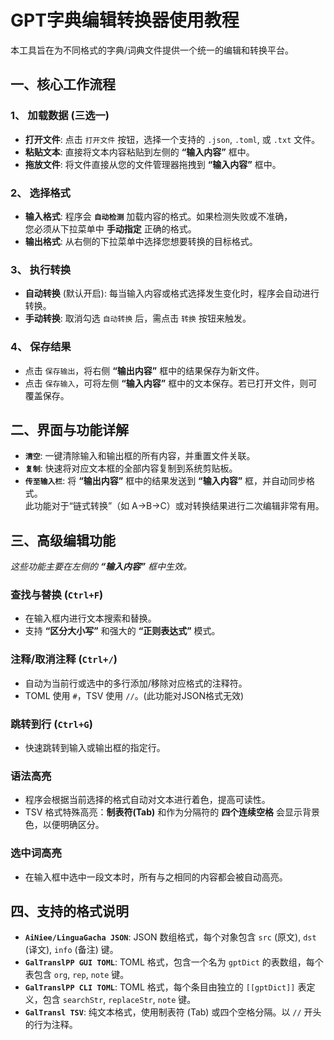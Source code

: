 # GPT字典编辑转换器使用教程

本工具旨在为不同格式的字典/词典文件提供一个统一的编辑和转换平台。

## 一、核心工作流程

### 1、 **加载数据** (三选一)

- **打开文件**: 点击 `打开文件` 按钮，选择一个支持的 `.json`, `.toml`, 或 `.txt` 文件。
- **粘贴文本**: 直接将文本内容粘贴到左侧的 **“输入内容”** 框中。
- **拖放文件**: 将文件直接从您的文件管理器拖拽到 **“输入内容”** 框中。

### 2、  **选择格式**

- **输入格式**: 程序会 **`自动检测`** 加载内容的格式。如果检测失败或不准确，  
您必须从下拉菜单中 **手动指定** 正确的格式。
- **输出格式**: 从右侧的下拉菜单中选择您想要转换的目标格式。

### 3、  **执行转换**

- **自动转换** (默认开启): 每当输入内容或格式选择发生变化时，程序会自动进行转换。
- **手动转换**: 取消勾选 `自动转换` 后，需点击 `转换` 按钮来触发。

### 4、  **保存结果**

- 点击 `保存输出`，将右侧 **“输出内容”** 框中的结果保存为新文件。
- 点击 `保存输入`，可将左侧 **“输入内容”** 框中的文本保存。若已打开文件，则可覆盖保存。

## 二、界面与功能详解

- **`清空`**: 一键清除输入和输出框的所有内容，并重置文件关联。
- **`复制`**: 快速将对应文本框的全部内容复制到系统剪贴板。
- **`传至输入栏`**: 将 **“输出内容”** 框中的结果发送到 **“输入内容”** 框，并自动同步格式。  
此功能对于“链式转换”（如 A->B->C）或对转换结果进行二次编辑非常有用。

## 三、高级编辑功能

*这些功能主要在左侧的 **“输入内容”** 框中生效。*

### **查找与替换 (`Ctrl+F`)**  

- 在输入框内进行文本搜索和替换。
- 支持 **“区分大小写”** 和强大的 **“正则表达式”** 模式。

### **注释/取消注释 (`Ctrl+/`)**

- 自动为当前行或选中的多行添加/移除对应格式的注释符。
- TOML 使用 `#`，TSV 使用 `//`。(此功能对JSON格式无效)

### **跳转到行 (`Ctrl+G`)**

- 快速跳转到输入或输出框的指定行。

### **语法高亮**

- 程序会根据当前选择的格式自动对文本进行着色，提高可读性。
- TSV 格式特殊高亮：**制表符(Tab)** 和作为分隔符的 **四个连续空格** 会显示背景色，以便明确区分。

### **选中词高亮**

- 在输入框中选中一段文本时，所有与之相同的内容都会被自动高亮。

## 四、支持的格式说明

- **`AiNiee/LinguaGacha JSON`**: JSON 数组格式，每个对象包含 `src` (原文), `dst` (译文), `info` (备注) 键。
- **`GalTranslPP GUI TOML`**: TOML 格式，包含一个名为 `gptDict` 的表数组，每个表包含 `org`, `rep`, `note` 键。
- **`GalTranslPP CLI TOML`**: TOML 格式，每个条目由独立的 `[[gptDict]]` 表定义，包含 `searchStr`, `replaceStr`, `note` 键。
- **`GalTransl TSV`**: 纯文本格式，使用制表符 (Tab) 或四个空格分隔。以 `//` 开头的行为注释。
